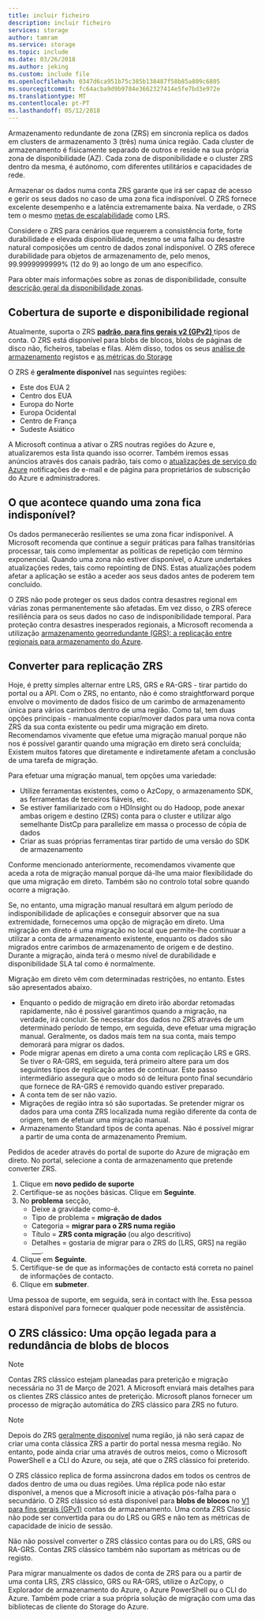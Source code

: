 ```yaml
---
title: incluir ficheiro
description: incluir ficheiro
services: storage
author: tamram
ms.service: storage
ms.topic: include
ms.date: 03/26/2018
ms.author: jeking
ms.custom: include file
ms.openlocfilehash: 0347d6ca951b75c385b138487f58b85a809c6805
ms.sourcegitcommit: fc64acba9d9b9784e3662327414e5fe7bd3e972e
ms.translationtype: MT
ms.contentlocale: pt-PT
ms.lasthandoff: 05/12/2018
---
```

Armazenamento redundante de zona (ZRS) em sincronia replica os dados em clusters de armazenamento 3 (três) numa única região. Cada cluster de armazenamento é fisicamente separado de outros e reside na sua própria zona de disponibilidade (AZ). Cada zona de disponibilidade e o cluster ZRS dentro da mesma, é autónomo, com diferentes utilitários e capacidades de rede.

Armazenar os dados numa conta ZRS garante que irá ser capaz de acesso e gerir os seus dados no caso de uma zona fica indisponível. O ZRS fornece excelente desempenho e a latência extremamente baixa. Na verdade, o ZRS tem o mesmo [metas de escalabilidade](../articles/storage/common/storage-scalability-targets.md) como LRS.

Considere o ZRS para cenários que requerem a consistência forte, forte durabilidade e elevada disponibilidade, mesmo se uma falha ou desastre natural composições um centro de dados zonal indisponível. O ZRS oferece durabilidade para objetos de armazenamento de, pelo menos, 99.9999999999% (12 do 9) ao longo de um ano específico.

Para obter mais informações sobre as zonas de disponibilidade, consulte [descrição geral da disponibilidade zonas](https://docs.microsoft.com/azure/availability-zones/az-overview).

## <a name="support-coverage-and-regional-availability"></a>Cobertura de suporte e disponibilidade regional
Atualmente, suporta o ZRS [ **padrão, para fins gerais v2 (GPv2)** ](../articles/storage/common/storage-account-options.md#general-purpose-v2) tipos de conta. O ZRS está disponível para blobs de blocos, blobs de páginas de disco não, ficheiros, tabelas e filas. Além disso, todos os seus [análise de armazenamento](../articles/storage/common/storage-analytics.md) registos e [as métricas do Storage](../articles/storage/common/storage-enable-and-view-metrics.md)

O ZRS é **geralmente disponível** nas seguintes regiões:

- Este dos EUA 2
- Centro dos EUA
- Europa do Norte
- Europa Ocidental
- Centro de França
- Sudeste Asiático

A Microsoft continua a ativar o ZRS noutras regiões do Azure e, atualizaremos esta lista quando isso ocorrer. Também iremos essas anúncios através dos canais padrão, tais como o [atualizações de serviço do Azure](https://azure.microsoft.com/updates/) notificações de e-mail e de página para proprietários de subscrição do Azure e administradores.

## <a name="what-happens-when-a-zone-becomes-unavailable"></a>O que acontece quando uma zona fica indisponível?

Os dados permanecerão resilientes se uma zona ficar indisponível. A Microsoft recomenda que continue a seguir práticas para falhas transitórias processar, tais como implementar as políticas de repetição com término exponencial. Quando uma zona não estiver disponível, o Azure undertakes atualizações redes, tais como repointing de DNS. Estas atualizações podem afetar a aplicação se estão a aceder aos seus dados antes de poderem tem concluído.

O ZRS não pode proteger os seus dados contra desastres regional em várias zonas permanentemente são afetadas. Em vez disso, o ZRS oferece resiliência para os seus dados no caso de indisponibilidade temporal. Para proteção contra desastres inesperados regionais, a Microsoft recomenda a utilização [armazenamento georredundante (GRS): a replicação entre regionais para armazenamento do Azure](../articles/storage/common/storage-redundancy-grs.md).

## <a name="converting-to-zrs-replication"></a>Converter para replicação ZRS
Hoje, é pretty simples alternar entre LRS, GRS e RA-GRS - tirar partido do portal ou a API. Com o ZRS, no entanto, não é como straightforward porque envolve o movimento de dados físico de um carimbo de armazenamento única para vários carimbos dentro de uma região. Como tal, tem duas opções principais - manualmente copiar/mover dados para uma nova conta ZRS da sua conta existente ou pedir uma migração em direto. Recomendamos vivamente que efetue uma migração manual porque não nos é possível garantir quando uma migração em direto será concluída; Existem muitos fatores que diretamente e indiretamente afetam a conclusão de uma tarefa de migração. 

Para efetuar uma migração manual, tem opções uma variedade:
- Utilize ferramentas existentes, como o AzCopy, o armazenamento SDK, as ferramentas de terceiros fiáveis, etc.
- Se estiver familiarizado com o HDInsight ou do Hadoop, pode anexar ambas origem e destino (ZRS) conta para o cluster e utilizar algo semelhante DistCp para parallelize em massa o processo de cópia de dados
- Criar as suas próprias ferramentas tirar partido de uma versão do SDK de armazenamento

Conforme mencionado anteriormente, recomendamos vivamente que aceda a rota de migração manual porque dá-lhe uma maior flexibilidade do que uma migração em direto. Também são no controlo total sobre quando ocorre a migração.

Se, no entanto, uma migração manual resultará em algum período de indisponibilidade de aplicações e conseguir absorver que na sua extremidade, fornecemos uma opção de migração em direto. Uma migração em direto é uma migração no local que permite-lhe continuar a utilizar a conta de armazenamento existente, enquanto os dados são migrados entre carimbos de armazenamento de origem e de destino. Durante a migração, ainda terá o mesmo nível de durabilidade e disponibilidade SLA tal como é normalmente.

Migração em direto vêm com determinadas restrições, no entanto. Estes são apresentados abaixo.

- Enquanto o pedido de migração em direto irão abordar retomadas rapidamente, não é possível garantimos quando a migração, na verdade, irá concluir. Se necessitar dos dados no ZRS através de um determinado período de tempo, em seguida, deve efetuar uma migração manual. Geralmente, os dados mais tem na sua conta, mais tempo demorará para migrar os dados. 
- Pode migrar apenas em direto a uma conta com replicação LRS e GRS. Se tiver o RA-GRS, em seguida, terá primeiro altere para um dos seguintes tipos de replicação antes de continuar. Este passo intermediário assegura que o modo só de leitura ponto final secundário que fornece de RA-GRS é removido quando estiver preparado.
- A conta tem de ser não vazio.
- Migrações de região intra só são suportadas. Se pretender migrar os dados para uma conta ZRS localizada numa região diferente da conta de origem, tem de efetuar uma migração manual.
- Armazenamento Standard tipos de conta apenas. Não é possível migrar a partir de uma conta de armazenamento Premium.

Pedidos de aceder através do portal de suporte do Azure de migração em direto. No portal, selecione a conta de armazenamento que pretende converter ZRS.
1. Clique em **novo pedido de suporte**
2. Certifique-se as noções básicas. Clique em **Seguinte**. 
3. No **problema** secção, 
    - Deixe a gravidade como-é.
    - Tipo de problema = **migração de dados**
    - Categoria = **migrar para o ZRS numa região**
    - Título = **ZRS conta migração** (ou algo descritivo)
    - Detalhes = gostaria de migrar para o ZRS do [LRS, GRS] na região ___. 
4. Clique em **Seguinte**.
5. Certifique-se de que as informações de contacto está correta no painel de informações de contacto.
6. Clique em **submeter**.

Uma pessoa de suporte, em seguida, será in contact with lhe. Essa pessoa estará disponível para fornecer qualquer pode necessitar de assistência. 

## <a name="zrs-classic-a-legacy-option-for-block-blobs-redundancy"></a>O ZRS clássico: Uma opção legada para a redundância de blobs de blocos
> [!NOTE]
> Contas ZRS clássico estejam planeadas para preterição e migração necessária no 31 de Março de 2021. A Microsoft enviará mais detalhes para os clientes ZRS clássico antes de preterição. Microsoft planos fornecer um processo de migração automática do ZRS clássico para ZRS no futuro.

>[!NOTE]
> Depois do ZRS [geralmente disponível](#support-coverage-and-regional-availability) numa região, já não será capaz de criar uma conta clássica ZRS a partir do portal nessa mesma região. No entanto, pode ainda criar uma através de outros meios, como o Microsoft PowerShell e a CLI do Azure, ou seja, até que o ZRS clássico foi preterido.

O ZRS clássico replica de forma assíncrona dados em todos os centros de dados dentro de uma ou duas regiões. Uma réplica pode não estar disponível, a menos que a Microsoft inicie a ativação pós-falha para o secundário. O ZRS clássico só está disponível para **blobs de blocos** no [V1 para fins gerais (GPv1)](../articles/storage/common/storage-account-options.md#general-purpose-v1) contas de armazenamento. Uma conta ZRS Classic não pode ser convertida para ou do LRS ou GRS e não tem as métricas de capacidade de inicio de sessão.

Não não possível converter o ZRS clássico contas para ou do LRS, GRS ou RA-GRS. Contas ZRS clássico também não suportam as métricas ou de registo.

Para migrar manualmente os dados de conta de ZRS para ou a partir de uma conta LRS, ZRS clássico, GRS ou RA-GRS, utilize o AzCopy, o Explorador de armazenamento do Azure, o Azure PowerShell ou o CLI do Azure. Também pode criar a sua própria solução de migração com uma das bibliotecas de cliente do Storage do Azure.
